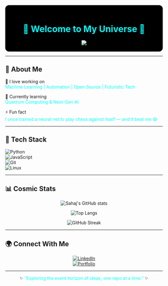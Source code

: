 <!-- Futuristic Cyberpunk GitHub Profile README for Its-Sahaj -->

<div align="center" style="background-color:#000000; padding:20px; border-radius:12px;">

# <span style="color:#00FFFF">🌌 Welcome to My Universe 🌌</span>  

<img src="https://www.freepik.com/free-photo/rendering-abstract-futuristic-background-with-glowing-neon-blue-orange-lights_10860238.htm#fromView=keyword&page=1&position=2&uuid=c6b65e6d-adfc-47ad-858a-04268a78a48c&query=Technology+wallpaper">

</div>

---

## 🚀 About Me  

🚀 I love working on  
<span style="color:#00FFFF">Machine Learning | Automation | Open Source | Futuristic Tech</span>  

🌱 Currently learning  
<span style="color:#00FFFF">Quantum Computing & Next-Gen AI</span>  

⚡ Fun fact  
<span style="color:#00FFFF">I once trained a neural net to play chess against itself — and it beat me 😅</span>  

---

## 🔧 Tech Stack  

![Python](https://img.shields.io/badge/Python-000000?style=for-the-badge&logo=python&logoColor=31A8FF)  
![JavaScript](https://img.shields.io/badge/JavaScript-000000?style=for-the-badge&logo=javascript&logoColor=00FFFF)  
![Git](https://img.shields.io/badge/Git-000000?style=for-the-badge&logo=git&logoColor=F05032)  
![Linux](https://img.shields.io/badge/Linux-000000?style=for-the-badge&logo=linux&logoColor=00FFFF)  

---

## 📊 Cosmic Stats  

<div align="center">

![Sahaj's GitHub stats](https://github-readme-stats.vercel.app/api?username=Its-Sahaj&show_icons=true&theme=radical&hide_border=true&bg_color=000000&title_color=00FFFF&icon_color=31A8FF&text_color=FFFFFF)  

![Top Langs](https://github-readme-stats.vercel.app/api/top-langs/?username=Its-Sahaj&layout=compact&theme=radical&hide_border=true&bg_color=000000&title_color=00FFFF&text_color=FFFFFF)  

![GitHub Streak](https://streak-stats.demolab.com?user=Its-Sahaj&theme=radical&hide_border=true&background=000000&ring=00FFFF&fire=31A8FF&currStreakLabel=00FFFF)  

</div>

---

## 🌍 Connect With Me  

<div align="center">

[![LinkedIn](https://img.shields.io/badge/LinkedIn-000000?style=for-the-badge&logo=linkedin&logoColor=0A66C2)](https://linkedin.com/in/charanjeetsingh01)  
[![Portfolio](https://img.shields.io/badge/Portfolio-000000?style=for-the-badge&logo=vercel&logoColor=00FFFF)](https://yourportfolio.com)  

</div>

---

<div align="center">

✨ <span style="color:#00FFFF">“Exploring the event horizon of ideas, one repo at a time.”</span> ✨  

</div>
